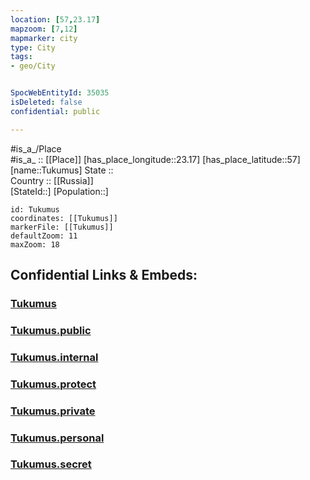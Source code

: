 ```yaml
---
location: [57,23.17] 
mapzoom: [7,12] 
mapmarker: city 
type: City
tags:
- geo/City


SpocWebEntityId: 35035
isDeleted: false
confidential: public

---
```

#is_a_/Place  
#is_a_ :: [[Place]] 
[has_place_longitude::23.17] 
[has_place_latitude::57] 
[name::Tukumus] 
State ::  
Country :: [[Russia]]  
[StateId::] 
[Population::] 



```leaflet
id: Tukumus
coordinates: [[Tukumus]] 
markerFile: [[Tukumus]] 
defaultZoom: 11 
maxZoom: 18
```


## Confidential Links & Embeds: 

### [Tukumus](/_Standards/Earth/Continent/Europe/Europe~North/Latvia/Regions~Latvia/Riga/counties~Riga/Tukums/City/Tukumus.md) 

### [Tukumus.public](/_public/Earth/Continent/Europe/Europe~North/Latvia/Regions~Latvia/Riga/counties~Riga/Tukums/City/Tukumus.public.md) 

### [Tukumus.internal](/_internal/Earth/Continent/Europe/Europe~North/Latvia/Regions~Latvia/Riga/counties~Riga/Tukums/City/Tukumus.internal.md) 

### [Tukumus.protect](/_protect/Earth/Continent/Europe/Europe~North/Latvia/Regions~Latvia/Riga/counties~Riga/Tukums/City/Tukumus.protect.md) 

### [Tukumus.private](/_private/Earth/Continent/Europe/Europe~North/Latvia/Regions~Latvia/Riga/counties~Riga/Tukums/City/Tukumus.private.md) 

### [Tukumus.personal](/_personal/Earth/Continent/Europe/Europe~North/Latvia/Regions~Latvia/Riga/counties~Riga/Tukums/City/Tukumus.personal.md) 

### [Tukumus.secret](/_secret/Earth/Continent/Europe/Europe~North/Latvia/Regions~Latvia/Riga/counties~Riga/Tukums/City/Tukumus.secret.md)

